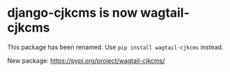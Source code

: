 # django-cjkcms is now wagtail-cjkcms

This package has been renamed. Use `pip install wagtail-cjkcms` instead.

New package: https://pypi.org/project/wagtail-cjkcms/
